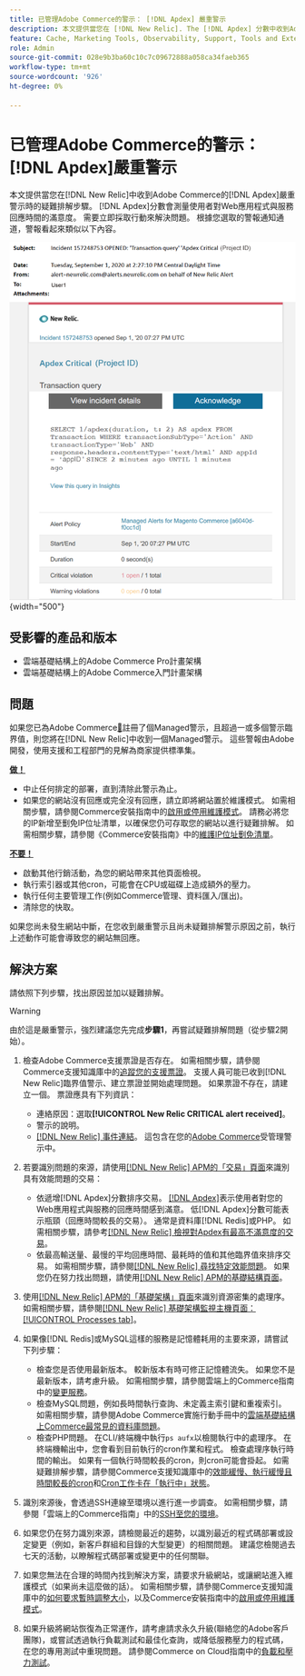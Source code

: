 ```yaml
---
title: 已管理Adobe Commerce的警示： [!DNL Apdex] 嚴重警示
description: 本文提供當您在 [!DNL New Relic]. The [!DNL Apdex] 分數中收到Adobe Commerce的 [!DNL Apdex] 嚴重警示時，用於衡量使用者對Web應用程式和服務回應時間的滿意度的疑難排解步驟。 需要立即採取行動來解決問題。
feature: Cache, Marketing Tools, Observability, Support, Tools and External Services
role: Admin
source-git-commit: 028e9b3ba60c10c7c09672888a058ca34faeb365
workflow-type: tm+mt
source-wordcount: '926'
ht-degree: 0%

---
```


# 已管理Adobe Commerce的警示： [!DNL Apdex]嚴重警示

本文提供當您在[!DNL New Relic]中收到Adobe Commerce的[!DNL Apdex]嚴重警示時的疑難排解步驟。 [!DNL Apdex]分數會測量使用者對Web應用程式與服務回應時間的滿意度。 需要立即採取行動來解決問題。 根據您選取的警報通知通道，警報看起來類似以下內容。

![apdex嚴重警示](../../assets/managed-alerts/apdex-critical-magento-managed.png){width="500"}

## 受影響的產品和版本

* 雲端基礎結構上的Adobe Commerce Pro計畫架構
* 雲端基礎結構上的Adobe Commerce入門計畫架構

## 問題

如果您已為Adobe Commerce[&#128279;](managed-alerts-for-magento-commerce.md)註冊了個Managed警示，且超過一或多個警示臨界值，則您將在[!DNL New Relic]中收到一個Managed警示。 這些警報由Adobe開發，使用支援和工程部門的見解為商家提供標準集。

<u> **做！** </u>

* 中止任何排定的部署，直到清除此警示為止。
* 如果您的網站沒有回應或完全沒有回應，請立即將網站置於維護模式。 如需相關步驟，請參閱Commerce安裝指南中的[啟用或停用維護模式](https://experienceleague.adobe.com/zh-hant/docs/commerce-operations/installation-guide/tutorials/maintenance-mode)。 請務必將您的IP新增至劐免IP位址清單，以確保您仍可存取您的網站以進行疑難排解。 如需相關步驟，請參閱《Commerce安裝指南》中的[維護IP位址劐免清單](https://experienceleague.adobe.com/zh-hant/docs/commerce-operations/installation-guide/tutorials/maintenance-mode#maintain-the-list-of-exempt-ip-addresses)。

<u>**不要！**</u>

* 啟動其他行銷活動，為您的網站帶來其他頁面檢視。
* 執行索引器或其他cron，可能會在CPU或磁碟上造成額外的壓力。
* 執行任何主要管理工作(例如Commerce管理、資料匯入/匯出)。
* 清除您的快取。

如果您尚未發生網站中斷，在您收到嚴重警示且尚未疑難排解警示原因之前，執行上述動作可能會導致您的網站無回應。

## 解決方案

請依照下列步驟，找出原因並加以疑難排解。

>[!WARNING]
>
>由於這是嚴重警示，強烈建議您先完成&#x200B;**步驟1**，再嘗試疑難排解問題（從步驟2開始）。

1. 檢查Adobe Commerce支援票證是否存在。 如需相關步驟，請參閱Commerce支援知識庫中的[追蹤您的支援票證](https://experienceleague.adobe.com/zh-hant/docs/commerce-knowledge-base/kb/help-center-guide/magento-help-center-user-guide#track-support-case)。 支援人員可能已收到[!DNL New Relic]臨界值警示、建立票證並開始處理問題。 如果票證不存在，請建立一個。 票證應具有下列資訊：
   * 連絡原因：選取&#x200B;**[!UICONTROL New Relic CRITICAL alert received]**。
   * 警示的說明。
   * [[!DNL New Relic] 事件連結](https://docs.newrelic.com/docs/alerts-applied-intelligence/new-relic-alerts/alert-incidents/view-violation-event-details-incidents)。 這包含在您的[Adobe Commerce](managed-alerts-for-magento-commerce.md)受管理警示中。
1. 若要識別問題的來源，請使用[[!DNL New Relic] APM的「交易」頁面](https://docs.newrelic.com/docs/apm/applications-menu/monitoring/transactions-page-find-specific-performance-problems)來識別具有效能問題的交易：
   * 依遞增[!DNL Apdex]分數排序交易。 [[!DNL Apdex]](https://docs.newrelic.com/docs/apm/new-relic-apm/apdex/apdex-measure-user-satisfaction)表示使用者對您的Web應用程式與服務的回應時間感到滿意。 低[!DNL Apdex]分數可能表示瓶頸（回應時間較長的交易）。 通常是資料庫[!DNL Redis]或PHP。 如需相關步驟，請參考[[!DNL New Relic] 檢視對Apdex有最高不滿意度的交易](https://docs.newrelic.com/docs/apm/new-relic-apm/apdex/apdex-measure-user-satisfaction/#dissatisfaction)。
   * 依最高輸送量、最慢的平均回應時間、最耗時的值和其他臨界值來排序交易。 如需相關步驟，請參閱[[!DNL New Relic] 尋找特定效能問題](https://docs.newrelic.com/docs/apm/applications-menu/monitoring/transactions-page-find-specific-performance-problems)。 如果您仍在努力找出問題，請使用[[!DNL New Relic] APM的基礎結構頁面](https://docs.newrelic.com/docs/infrastructure/infrastructure-ui-pages/infra-hosts-ui-page/)。
1. 使用[[!DNL New Relic] APM的「基礎架構」頁面](https://docs.newrelic.com/docs/infrastructure/infrastructure-ui-pages/infra-hosts-ui-page/)來識別資源密集的處理序。 如需相關步驟，請參閱[[!DNL New Relic] 基礎架構監視主機頁面： [!UICONTROL Processes tab]](https://docs.newrelic.com/docs/infrastructure/infrastructure-ui-pages/infra-hosts-ui-page/#processes)。
1. 如果像[!DNL Redis]或MySQL這樣的服務是記憶體耗用的主要來源，請嘗試下列步驟：
   * 檢查您是否使用最新版本。 較新版本有時可修正記憶體流失。 如果您不是最新版本，請考慮升級。 如需相關步驟，請參閱雲端上的Commerce指南中的[變更服務](https://experienceleague.adobe.com/docs/commerce-cloud-service/user-guide/configure/service/services-yaml.html?lang=zh-Hant)。
   * 檢查MySQL問題，例如長時間執行查詢、未定義主索引鍵和重複索引。 如需相關步驟，請參閱Adobe Commerce實施行動手冊中的[雲端基礎結構上Commerce最常見的資料庫問題](https://experienceleague.adobe.com/docs/commerce-operations/implementation-playbook/best-practices/maintenance/resolve-database-performance-issues.html?lang=zh-Hant)。
   * 檢查PHP問題。 在CLI/終端機中執行`ps aufx`以檢閱執行中的處理序。 在終端機輸出中，您會看到目前執行的cron作業和程式。 檢查處理序執行時間的輸出。 如果有一個執行時間較長的cron，則cron可能會掛起。 如需疑難排解步驟，請參閱Commerce支援知識庫中的[效能緩慢、執行緩慢且時間較長的cron](https://experienceleague.adobe.com/zh-hant/docs/commerce-knowledge-base/kb/troubleshooting/miscellaneous/slow-performance-slow-and-long-running-crons)和[Cron工作卡在「執行中」狀態](https://experienceleague.adobe.com/zh-hant/docs/commerce-knowledge-base/kb/troubleshooting/miscellaneous/cron-job-is-stuck-in-running-status)。

1. 識別來源後，會透過SSH連線至環境以進行進一步調查。 如需相關步驟，請參閱「雲端上的Commerce指南」中的[SSH至您的環境](https://experienceleague.adobe.com/zh-hant/docs/commerce-cloud-service/user-guide/develop/secure-connections#ssh)。
1. 如果您仍在努力識別來源，請檢閱最近的趨勢，以識別最近的程式碼部署或設定變更（例如，新客戶群組和目錄的大型變更）的相關問題。 建議您檢閱過去七天的活動，以瞭解程式碼部署或變更中的任何關聯。
1. 如果您無法在合理的時間內找到解決方案，請要求升級網站，或讓網站進入維護模式（如果尚未這麼做的話）。 如需相關步驟，請參閱Commerce支援知識庫中的[如何要求暫時調整大小](https://experienceleague.adobe.com/zh-hant/docs/commerce-knowledge-base/kb/how-to/how-to-request-temporary-magento-upsize)，以及Commerce安裝指南中的[啟用或停用維護模式](https://experienceleague.adobe.com/zh-hant/docs/commerce-operations/installation-guide/tutorials/maintenance-mode)。
1. 如果升級將網站恢復為正常運作，請考慮請求永久升級(聯絡您的Adobe客戶團隊)，或嘗試透過執行負載測試和最佳化查詢，或降低服務壓力的程式碼，在您的專用測試中重現問題。 請參閱Commerce on Cloud指南中的[負載和壓力測試](https://experienceleague.adobe.com/zh-hant/docs/commerce-cloud-service/user-guide/develop/test/staging-and-production#load-and-stress-testing)。
